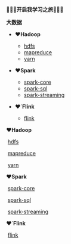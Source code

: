 :rainbow::rainbow:**:rainbow:开启我学习之旅**:triangular_flag_on_post::triangular_flag_on_post::triangular_flag_on_post:

**大数据**

* :heart:**Hadoop**
  * [hdfs](https://github.com/daxudaai/nodes/blob/master/bigdata/Hadoop/hdfs.md)
  * [mapreduce](https://github.com/daxudaai/nodes/blob/master/bigdata/Hadoop/mapreduce.md)
  * [yarn](https://github.com/daxudaai/nodes/blob/master/bigdata/Hadoop/yarn.md)

* :heart:**Spark**
  * [spark-core](https://github.com/daxudaai/nodes/blob/master/bigdata/Spark/spark-core.md)
  * [spark-sql](https://github.com/daxudaai/nodes/blob/master/bigdata/Spark/sparksql.md)
  * [spark-streaming](https://github.com/daxudaai/nodes/blob/master/bigdata/Spark/sparkstreaming.md)

* :heart:`**Flink**
  * [flink](https://github.com/daxudaai/nodes/blob/master/bigdata/Flink/flink.md)



:heart:**Hadoop**

​	[hdfs](https://github.com/daxudaai/nodes/blob/master/bigdata/Hadoop/hdfs.md)

​	[mapreduce](https://github.com/daxudaai/nodes/blob/master/bigdata/Hadoop/mapreduce.md)

​	[yarn](https://github.com/daxudaai/nodes/blob/master/bigdata/Hadoop/yarn.md)

:heart:**Spark**

​	[spark-core](https://github.com/daxudaai/nodes/blob/master/bigdata/Spark/spark-core.md)

​	[spark-sql](https://github.com/daxudaai/nodes/blob/master/bigdata/Spark/sparksql.md)

​	[spark-streaming](https://github.com/daxudaai/nodes/blob/master/bigdata/Spark/sparkstreaming.md)

:heart:`**Flink**

​	[flink](https://github.com/daxudaai/nodes/blob/master/bigdata/Flink/flink.md)
